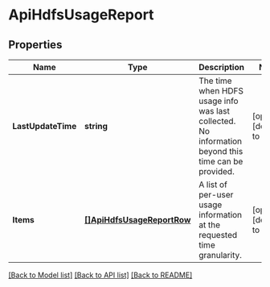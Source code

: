 # ApiHdfsUsageReport

## Properties
Name | Type | Description | Notes
------------ | ------------- | ------------- | -------------
**LastUpdateTime** | **string** | The time when HDFS usage info was last collected. No information beyond this time can be provided. | [optional] [default to null]
**Items** | [**[]ApiHdfsUsageReportRow**](ApiHdfsUsageReportRow.md) | A list of per-user usage information at the requested time granularity. | [optional] [default to null]

[[Back to Model list]](../README.md#documentation-for-models) [[Back to API list]](../README.md#documentation-for-api-endpoints) [[Back to README]](../README.md)

